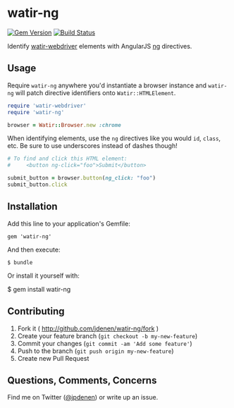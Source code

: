 # watir-ng
[![Gem Version](https://badge.fury.io/rb/watir-ng.svg)](http://badge.fury.io/rb/watir-ng)
[![Build Status](https://travis-ci.org/jdenen/watir-ng.svg?branch=master)](https://travis-ci.org/jdenen/watir-ng)

Identify [watir-webdriver](http://github.com/watir/watir-webdriver) elements with AngularJS [ng](https://docs.angularjs.org/api/ng/directive) directives.

## Usage

Require `watir-ng` anywhere you'd instantiate a browser instance and `watir-ng` will patch directive identifiers onto `Watir::HTMLElement`.

```ruby
require 'watir-webdriver'
require 'watir-ng'

browser = Watir::Browser.new :chrome
```

When identifying elements, use the `ng` directives like you would `id`, `class`, etc. Be sure to use underscores instead of dashes though!

```ruby
# To find and click this HTML element:
#     <button ng-click="foo">Submit</button>

submit_button = browser.button(ng_click: "foo")
submit_button.click
```

## Installation

Add this line to your application's Gemfile:

    gem 'watir-ng'

And then execute:

    $ bundle

Or install it yourself with:

   $ gem install watir-ng

## Contributing

1. Fork it ( http://github.com/jdenen/watir-ng/fork )
2. Create your feature branch (`git checkout -b my-new-feature`)
3. Commit your changes (`git commit -am 'Add some feature'`)
4. Push to the branch (`git push origin my-new-feature`)
5. Create new Pull Request

## Questions, Comments, Concerns

Find me on Twitter ([@jpdenen](http://twitter.com/jpdenen)) or write up an issue.

